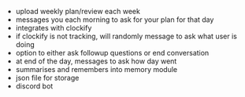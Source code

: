 - upload weekly plan/review each week 
- messages you each morning to ask for your plan for that day
- integrates with clockify
- if clockify is not tracking, will randomly message to ask what user is doing
- option to either ask followup questions or end conversation
- at end of the day, messages to ask how day went
- summarises and remembers into memory module
- json file for storage
- discord bot